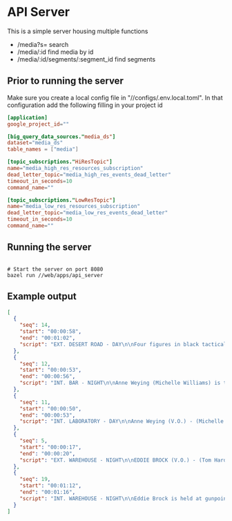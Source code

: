 <!--
 Copyright 2024 Google, LLC
 
 Licensed under the Apache License, Version 2.0 (the "License");
 you may not use this file except in compliance with the License.
 You may obtain a copy of the License at
 
     https://www.apache.org/licenses/LICENSE-2.0
 
 Unless required by applicable law or agreed to in writing, software
 distributed under the License is distributed on an "AS IS" BASIS,
 WITHOUT WARRANTIES OR CONDITIONS OF ANY KIND, either express or implied.
 See the License for the specific language governing permissions and
 limitations under the License.
-->

# API Server

This is a simple server housing multiple functions

* /media?s= search
* /media/:id find media by id
* /media/:id/segments/:segment_id find segments

## Prior to running the server

Make sure you create a local config file in "//configs/.env.local.toml".
In that configuration add the following filling in your project id

```toml
[application]
google_project_id=""

[big_query_data_sources."media_ds"]
dataset="media_ds"
table_names = ["media"]

[topic_subscriptions."HiResTopic"]
name="media_high_res_resources_subscription"
dead_letter_topic="media_high_res_events_dead_letter"
timeout_in_seconds=10
command_name=""

[topic_subscriptions."LowResTopic"]
name="media_low_res_resources_subscription"
dead_letter_topic="media_low_res_events_dead_letter"
timeout_in_seconds=10
command_name=""
```

## Running the server

```shell

# Start the server on port 8080
bazel run //web/apps/api_server

```

## Example output

```json
[
  {
    "seq": 14,
    "start": "00:00:58",
    "end": "00:01:02",
    "script": "EXT. DESERT ROAD - DAY\n\nFour figures in black tactical gear are running across a dry riverbed.\n\nVOICEOVER (V.O.) - (Tom Hardy)\nThis is major...\n\nThe camera pans up to show them running across a rocky hillside.\n\nVOICEOVER (V.O.) - (Tom Hardy)\n...we are...\n\nOne of the figures dives into a body of water. Another figure dives in after him."
  },
  {
    "seq": 12,
    "start": "00:00:53",
    "end": "00:00:56",
    "script": "INT. BAR - NIGHT\n\nAnne Weying (Michelle Williams) is talking to a man.\n\nANNE WEYING - (Michelle Williams)\nLet’s go get them.\n\nEXT. STREET - NIGHT\nA group of soldiers are walking down a street at night. They are carrying weapons and flashlights. They look determined.\n\nSOLDIER 1 - (unidentified)\nOh, shit!"
  },
  {
    "seq": 11,
    "start": "00:00:50",
    "end": "00:00:53",
    "script": "INT. LABORATORY - DAY\n\nAnne Weying (V.O.) - (Michelle Williams)\nAnd it's our job to make sure that remains a secret.\n\nWe see a close up of Anne Weying, looking concerned.\n\nINT. BAR - NIGHT\n\nTwo men sit at a bar, looking serious. One of them is a military man.\n\nINT. LABORATORY - DAY\n\nAnne Weying is talking to a military man. She looks worried."
  },
  {
    "seq": 5,
    "start": "00:00:17",
    "end": "00:00:20",
    "script": "EXT. WAREHOUSE - NIGHT\n\nEDDIE BROCK (V.O.) - (Tom Hardy)\nWhat?\n\nVenom is shown emerging from Eddie Brock's body, his face partially visible.\n\nVENOM - (Tom Hardy)\nWe are Venom!\n\nFour men are seen approaching, carrying weapons. They look determined and ready for a fight."
  },
  {
    "seq": 19,
    "start": "00:01:12",
    "end": "00:01:16",
    "script": "INT. WAREHOUSE - NIGHT\n\nEddie Brock is held at gunpoint by several armed men.\n\nMAN 1 - (Unidentified)\nSay when.\n\nEddie looks at the men, a knife appears in his hand, and he attacks.\n\nEDDIE BROCK - (Tom Hardy)\nWhen."
  }
]

```

